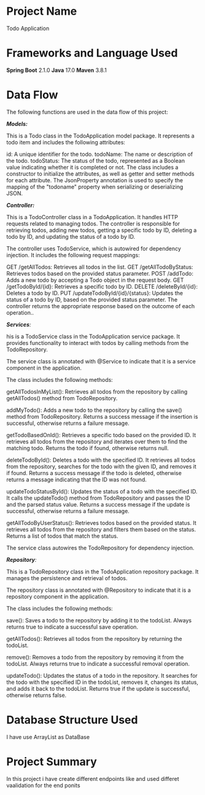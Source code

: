 # Project Name
Todo Application

# Frameworks and Language Used
**Spring Boot** 2.1.0
**Java** 17.0
**Maven** 3.8.1

# Data Flow
The following functions are used in the data flow of this project:

_**Models:**_

This is a Todo class in the TodoApplication model package. It represents a todo item and includes the following attributes:

id: A unique identifier for the todo.
todoName: The name or description of the todo.
todoStatus: The status of the todo, represented as a Boolean value indicating whether it is completed or not.
The class includes a constructor to initialize the attributes, as well as getter and setter methods for each attribute. The JsonProperty annotation is used to specify the mapping of the "todoname" property when serializing or deserializing JSON.

_**Controller:**_ 

This is a TodoController class in a TodoApplication. It handles HTTP requests related to managing todos. The controller is responsible for retrieving todos, adding new todos, getting a specific todo by ID, deleting a todo by ID, and updating the status of a todo by ID.

The controller uses TodoService, which is autowired for dependency injection. It includes the following request mappings:

GET /getAllTodos: Retrieves all todos in the list.
GET /getAllTodoByStatus: Retrieves todos based on the provided status parameter.
POST /addTodo: Adds a new todo by accepting a Todo object in the request body.
GET /getTodoById/{id}: Retrieves a specific todo by ID.
DELETE /deleteById/{id}: Deletes a todo by ID.
PUT /updateTodoById/{id}/{status}: Updates the status of a todo by ID, based on the provided status parameter.
The controller returns the appropriate response based on the outcome of each operation..



_**Services**:_ 

his is a TodoService class in the TodoApplication service package. It provides functionality to interact with todos by calling methods from the TodoRepository.

The service class is annotated with @Service to indicate that it is a service component in the application.

The class includes the following methods:

getAllTodosInMyList(): Retrieves all todos from the repository by calling getAllTodos() method from TodoRepository.

addMyTodo(): Adds a new todo to the repository by calling the save() method from TodoRepository. Returns a success message if the insertion is successful, otherwise returns a failure message.

getTodoBasedOnId(): Retrieves a specific todo based on the provided ID. It retrieves all todos from the repository and iterates over them to find the matching todo. Returns the todo if found, otherwise returns null.

deleteTodoById(): Deletes a todo with the specified ID. It retrieves all todos from the repository, searches for the todo with the given ID, and removes it if found. Returns a success message if the todo is deleted, otherwise returns a message indicating that the ID was not found.

updateTodoStatusById(): Updates the status of a todo with the specified ID. It calls the updateTodo() method from TodoRepository and passes the ID and the parsed status value. Returns a success message if the update is successful, otherwise returns a failure message.

getAllTodoByUserStatus(): Retrieves todos based on the provided status. It retrieves all todos from the repository and filters them based on the status. Returns a list of todos that match the status.

The service class autowires the TodoRepository for dependency injection.


_**Repository**:_ 

This is a TodoRepository class in the TodoApplication repository package. It manages the persistence and retrieval of todos.

The repository class is annotated with @Repository to indicate that it is a repository component in the application.

The class includes the following methods:

save(): Saves a todo to the repository by adding it to the todoList. Always returns true to indicate a successful save operation.

getAllTodos(): Retrieves all todos from the repository by returning the todoList.

remove(): Removes a todo from the repository by removing it from the todoList. Always returns true to indicate a successful removal operation.

updateTodo(): Updates the status of a todo in the repository. It searches for the todo with the specified ID in the todoList, removes it, changes its status, and adds it back to the todoList. Returns true if the update is successful, otherwise returns false.

# Database Structure Used
I have use ArrayList as DataBase

# Project Summary
In this project i have create different endpoints like and used differet vaalidation for the end ponits



